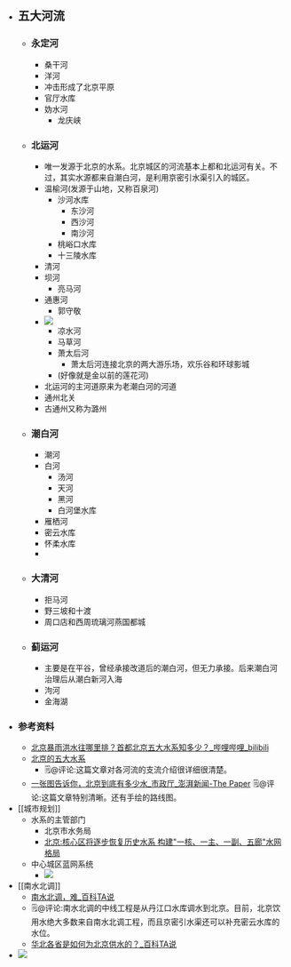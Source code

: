 - ## 五大河流
    - ### 永定河
        - 桑干河
        - 洋河
        - 冲击形成了北京平原
        - 官厅水库
        - 妫水河
            - 龙庆峡
    - ### 北运河
        - 唯一发源于北京的水系。北京城区的河流基本上都和北运河有关。不过，其实水源都来自潮白河，是利用京密引水渠引入的城区。
        - 温榆河(发源于山地，又称百泉河)
            - 沙河水库
                - 东沙河
                - 西沙河
                - 南沙河
            - 桃峪口水库
            - 十三陵水库
        - 清河
        - 坝河
            - 亮马河
        - 通惠河
            - 郭守敬
        - ![](https://firebasestorage.googleapis.com/v0/b/firescript-577a2.appspot.com/o/imgs%2Fapp%2Fxinyiheng%2FBWgnIrA4_s.png?alt=media&token=214a17d5-adf2-4b7f-ad73-34fa937186be)
            - 凉水河
            - 马草河
            - 萧太后河
                - 萧太后河连接北京的两大游乐场，欢乐谷和环球影城
            - (好像就是金以前的莲花河)
        - 北运河的主河道原来为老潮白河的河道
        - 通州北关
        - 古通州又称为潞州
    - ### 潮白河
        - 潮河
        - 白河
            - 汤河
            - 天河
            - 黑河
            - 白河堡水库
        - 雁栖河
        - 密云水库
        - 怀柔水库
        - 
    - ### 大清河
        - 拒马河
        - 野三坡和十渡
        - 周口店和西周琉璃河燕国都城
    - ### 蓟运河
        - 主要是在平谷，曾经承接改道后的潮白河，但无力承接。后来潮白河治理后从潮白新河入海
        - 泃河
        - 金海湖
- ### 参考资料
    - [北京暴雨洪水往哪里排？首都北京五大水系知多少？_哔哩哔哩_bilibili](https://www.bilibili.com/video/BV1db4y1U7HP/?spm_id_from=333.999.0.0&vd_source=3d8ccab137cc879b5f9cbc14d68843ab)
    - [北京的五大水系](https://ny.zdline.cn/h5/article/detail.do?artId=133042)
        - 🗒@评论:这篇文章对各河流的支流介绍很详细很清楚。
    - [一张图告诉你，北京到底有多少水_市政厅_澎湃新闻-The Paper](https://app.yinxiang.com/shard/s63/nl/13797828/65581cae-4827-46cb-8a9c-08828e88b7b4) 
🗒@评论:这篇文章特别清晰。还有手绘的路线图。
- [[城市规划]]
    - 水系的主管部门
        - 北京市水务局
        - [北京:核心区将逐步恢复历史水系 构建"一核、一主、一副、五廊"水网格局](http://bj.people.com.cn/n2/2022/1110/c82846-40188707.html)
    - 中心城区蓝网系统
        - ![](https://firebasestorage.googleapis.com/v0/b/firescript-577a2.appspot.com/o/imgs%2Fapp%2Fxinyiheng%2FdmH8u8tDaf.png?alt=media&token=64684c15-2e77-4ffb-a303-c24b7a76eb63)
- [[南水北调]]
    - [南水北调，难_百科TA说](https://app.yinxiang.com/shard/s63/nl/13797828/074a0b41-ab80-4d44-b83b-e4864038046c/)
    - 🗒@评论:南水北调的中线工程是从丹江口水库调水到北京。目前，北京饮用水绝大多数来自南水北调工程，而且京密引水渠还可以补充密云水库的水位。
    - [华北各省是如何为北京供水的？_百科TA说](https://app.yinxiang.com/shard/s63/nl/13797828/d71b4fe8-241a-4454-a87b-0686e53e63d2)
- ![](https://firebasestorage.googleapis.com/v0/b/firescript-577a2.appspot.com/o/imgs%2Fapp%2Fxinyiheng%2FPnGH79CZTa.png?alt=media&token=2675e287-e799-4416-a3e6-6b564db8cbd3)
